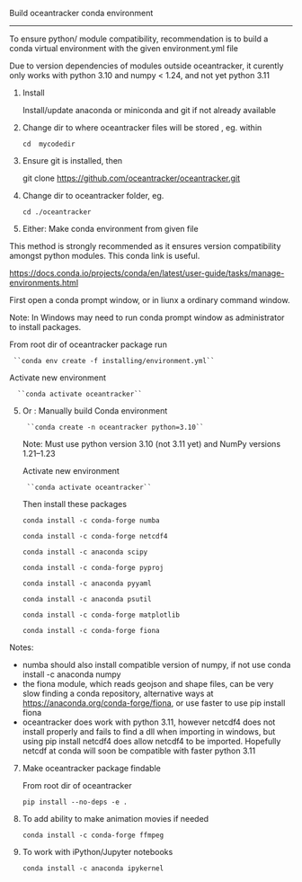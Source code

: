 
Build oceantracker conda environment
________________________________________

To ensure python/ module compatibility, recommendation is to build a conda virtual environment with the given environment.yml file

Due to version dependencies of modules outside oceantracker, it curently only works with python 3.10 and numpy < 1.24, and not yet python 3.11 

1. Install 
    
    Install/update anaconda or miniconda and git if not already available


1. Change dir to where oceantracker files will be stored , eg. within

    ``cd  mycodedir``

2. Ensure git is installed, then 

    git clone https://github.com/oceantracker/oceantracker.git

3. Change dir to oceantracker folder, eg.

    ``cd ./oceantracker``


4. Either: Make conda  environment from given file

This method is strongly recommended as it ensures  version compatibility amongst python modules. This conda link is useful. 

https://docs.conda.io/projects/conda/en/latest/user-guide/tasks/manage-environments.html

First open a conda prompt window,  or in liunx a ordinary command window. 

Note: In Windows may need to run conda prompt window as administrator to install packages.

   From root dir of oceantracker package run 
     
     ``conda env create -f installing/environment.yml``
    
   Activate new environment

      ``conda activate oceantracker``

    
5. Or : Manually build Conda environment

        ``conda create -n oceantracker python=3.10`` 

    Note: Must use python version 3.10 (not 3.11 yet) and NumPy versions 1.21–1.23

    Activate new environment

        ``conda activate oceantracker``
   
   Then install these packages


      ``conda install -c conda-forge numba``  

      ``conda install -c conda-forge netcdf4``
        
      ``conda install -c anaconda scipy``

      ``conda install -c conda-forge pyproj``

      ``conda install -c anaconda pyyaml``

      ``conda install -c anaconda psutil``

      ``conda install -c conda-forge matplotlib``
      
      ``conda install -c conda-forge fiona``

Notes: 
   - numba should also install compatible version of numpy, if not use conda install -c anaconda numpy 
   - the fiona module, which reads geojson and shape files, can be very slow finding a conda repository, alternative ways at
https://anaconda.org/conda-forge/fiona, or use faster to use pip install fiona
   - oceantracker does work with python 3.11, however netcdf4 does not install properly and fails to find a dll when importing in windows, but using pip install netcdf4 does allow netcdf4 to be imported. Hopefully netcdf at conda will soon be compatible with faster python 3.11  

7. Make oceantracker package findable
   
   From root dir of oceantracker 

   ``pip install --no-deps -e .`` 

8. To add ability to make animation movies if needed

   ``conda install -c conda-forge ffmpeg``

9. To work with iPython/Jupyter notebooks

   ``conda install -c anaconda ipykernel``